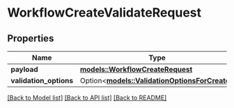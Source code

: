 # WorkflowCreateValidateRequest

## Properties

Name | Type | Description | Notes
------------ | ------------- | ------------- | -------------
**payload** | [**models::WorkflowCreateRequest**](WorkflowCreateRequest.md) |  | 
**validation_options** | Option<[**models::ValidationOptionsForCreate**](ValidationOptionsForCreate.md)> |  | [optional]

[[Back to Model list]](../README.md#documentation-for-models) [[Back to API list]](../README.md#documentation-for-api-endpoints) [[Back to README]](../README.md)


